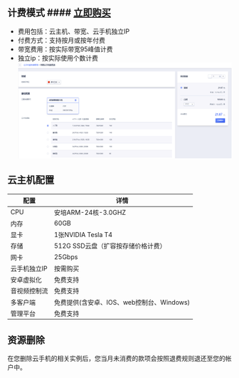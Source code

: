 ## 计费模式 #### [立即购买](https://console.ucloud.cn/uphone/server)
* 费用包括：云主机、带宽、云手机独立IP
* 付费方式：支持按月或按年付费
* 带宽费用：按实际带宽95峰值计费
* 独立ip：按实际使用个数计费
![img](images/price.png)

## 云主机配置
|配置       |详情            |
|-------------|----------------|
|CPU        |安培ARM-24核-3.0GHZ         |
|内存       |60GB                       |
|显卡       |1张NVIDIA Tesla T4          |
|存储       |512G SSD云盘（扩容按存储价格计费）|
|网卡       |25Gbps                      |
|云手机独立IP     |按需购买               |
|安卓虚拟化   |免费支持                   |
|音视频控制流 |免费支持                   |
|多客户端     |免费提供(含安卓、IOS、web控制台、Windows)   |
|管理平台  |免费支持                  |

## 资源删除
在您删除云手机的相关实例后，您当月未消费的款项会按照退费规则退还至您的帐户中。
